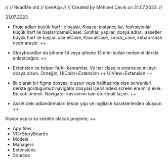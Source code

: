 //
//  ReadMe.md
//  loveApp
//
//  Created by Mehmet Çevık on 31.07.2023.
//

31.07.2023

- Proje adları büyük harf ile başlar. 
    Kısaca; instance lar, fonksiyonlar küçük harf ile başlar(camelCase). Sınıflar, yapılar, dosya adları, assetler büyük harf ile başlar. camelCase, PascalCase, snack_case, kebab-case nedir araştır. ++
    
- Storyboardlar da iphone 14 veya iphone 13 mini kullan nedenini derste anlatacağım. ++

- Extension ve helper farklı kavramlar. Ve her class ın extension ını ayrı dosya olsun. Örneğin;
    UIColor+Extension ++
    UIView+Extension ++
- Ilk olarak bir figma dosyası olustur veya halihazırda olan screenleri derste gordugumuz navigator dosyası içerisindeki screen enum' a ekle. Bu çok onemli. Navigator kavramını tam oturtmak lazım. ++

- Asset deki adlandırmaları tekrar yap ve ıngilizce karakterlerden oluşsun. ++

Klasor yapısı su sekilde olacak projenin; ++
- App files
- VC+StoryBoards
- Models
- Managers
- Extensions
- Sources
